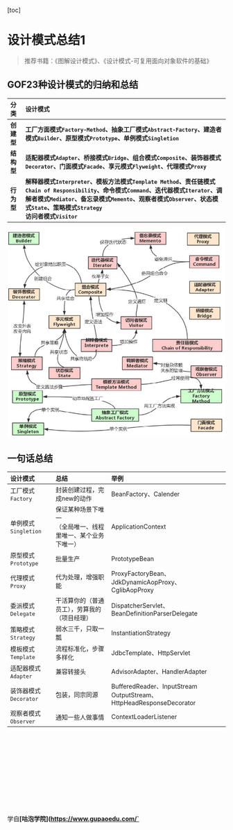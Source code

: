 [toc]

# 设计模式总结1
> 推荐书籍：《图解设计模式》、《设计模式-可复用面向对象软件的基础》

## GOF23种设计模式的归纳和总结
<div style = "font-size:14px">
<b>

分类|设计模式
:-|:-
创建型|工厂方面模式`Factory-Method`、抽象工厂模式`Abstract-Factory`、建造者模式`Builder`、原型模式`Prototype`、单例模式`Singletion`
结构型|适配器模式`Adapter`、桥接模式`Bridge`、组合模式`Composite`、装饰器模式`Decorator`、门面模式`Facade`、享元模式`Flyweight`、代理模式`Proxy`
行为型|解释器模式`Interpreter`、模板方法模式`Template Method`、责任链模式`Chain of Responsibility`、命令模式`Command`、迭代器模式`Iterator`、调解者模式`Mediator`、备忘录模式`Memento`、观察者模式`Observer`、状态模式`State`、策略模式`Strategy`<br>访问者模式`Visitor`

</b>
</div>
<div style="text-align:center">

![](GOF23种设计模式.jpg)
</div>

## 一句话总结
<div style = "font-size:14px">

设计模式|总结|举例
:-|:-|:-
工厂模式`Factory`|封装创建过程，完成new的动作|BeanFactory、Calender
单例模式`Singletion`|保证某种场景下唯一<br>（全局唯一、线程里唯一、某个业务下唯一）|ApplicationContext
原型模式`Prototype`|批量生产|PrototypeBean
代理模式`Proxy`|代为处理，增强职能|ProxyFactoryBean、JdkDynamicAopProxy、CglibAopProxy
委派模式`Delegate`|干活算你的（普通员工），劳算我的（项目经理）|DispatcherServlet、BeanDefinitionParserDelegate
策略模式`Strategy`|弱水三千，只取一瓢|InstantiationStrategy
模板模式`Template`|流程标准化，步骤多样化|JdbcTemplate、HttpServlet
适配器模式`Adapter`|兼容转接头|AdvisorAdapter、HandlerAdapter
装饰器模式`Decorator`|包装，同宗同源|BufferedReader、InputStream<br>OutputStream、HttpHeadResponseDecorator
观察者模式`Observer`|通知一些人做事情|ContextLoaderListener

</div>



<br><br><br><br><br><br><br><br><br><br><br>
学自<b>[咕泡学院](https://www.gupaoedu.com/`</b>